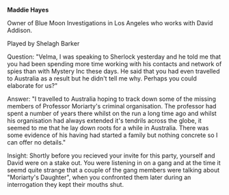 **Maddie Hayes**

Owner of Blue Moon Investigations in Los Angeles who works with David Addison.

Played by Shelagh Barker

Question: "Velma, I was speaking to Sherlock yesterday and he told me that you had been spending more time working with his contacts and network of spies than with Mystery Inc these days. He said that you had even travelled to Australia as a result but he didn't tell me why. Perhaps you could elaborate for us?"

Answer: "I travelled to Australia hoping to track down some of the missing members of Professor Moriarty's criminal organisation. The professor had spent a number of years there whilst on the run a long time ago and whilst his organisation had always extended it's tendrils across the globe, it seemed to me that he lay down roots for a while in Australia. There was some evidence of his having had started a family but nothing concrete so I can offer no details."

Insight: Shortly before you recieved your invite for this party, yourself and David were on a stake out. You were listening in on a gang and at the time it seemd quite strange that a couple of the gang members were talking about "Moriarty's Daughter", when you confronted them later during an interrogation they kept their mouths shut.